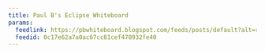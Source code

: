 ```yaml
---
title: Paul B's Eclipse Whiteboard
params:
  feedlink: https://pbwhiteboard.blogspot.com/feeds/posts/default?alt=rss
  feedid: 0c17e62a7a0ac67cc81cef470932fe40
---
```

